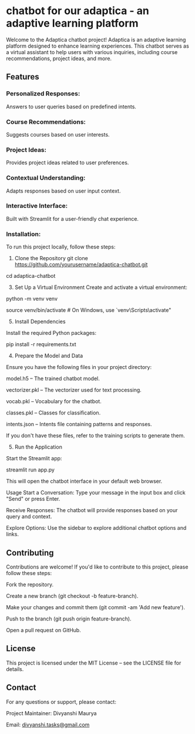 # chatbot for our adaptica - an adaptive learning platform

Welcome to the Adaptica chatbot project! Adaptica is an adaptive learning platform designed to enhance learning experiences. This chatbot serves as a virtual assistant to help users with various inquiries, including course recommendations, project ideas, and more.

## Features
### Personalized Responses: 
Answers to user queries based on predefined intents.

### Course Recommendations:
Suggests courses based on user interests.

### Project Ideas:
Provides project ideas related to user preferences.

### Contextual Understanding:
Adapts responses based on user input context.

### Interactive Interface:
Built with Streamlit for a user-friendly chat experience.

### Installation:
To run this project locally, follow these steps:

1. Clone the Repository
git clone https://github.com/yourusername/adaptica-chatbot.git

cd adaptica-chatbot

3. Set Up a Virtual Environment
Create and activate a virtual environment:

python -m venv venv

source venv/bin/activate  # On Windows, use `venv\Scripts\activate"

5. Install Dependencies
   
Install the required Python packages:

pip install -r requirements.txt

4. Prepare the Model and Data
   
Ensure you have the following files in your project directory:

model.h5 – The trained chatbot model.

vectorizer.pkl – The vectorizer used for text processing.

vocab.pkl – Vocabulary for the chatbot.

classes.pkl – Classes for classification.

intents.json – Intents file containing patterns and responses.

If you don't have these files, refer to the training scripts to generate them.

5. Run the Application
   
Start the Streamlit app:

streamlit run app.py

This will open the chatbot interface in your default web browser.

Usage
Start a Conversation: Type your message in the input box and click "Send" or press Enter.

Receive Responses: The chatbot will provide responses based on your query and context.

Explore Options: Use the sidebar to explore additional chatbot options and links.

## Contributing
Contributions are welcome! If you'd like to contribute to this project, please follow these steps:

Fork the repository.

Create a new branch (git checkout -b feature-branch).

Make your changes and commit them (git commit -am 'Add new feature').

Push to the branch (git push origin feature-branch).

Open a pull request on GitHub.

## License

This project is licensed under the MIT License – see the LICENSE file for details.

## Contact

For any questions or support, please contact:

Project Maintainer: Divyanshi Maurya

Email: divyanshi.tasks@gmail.com



